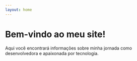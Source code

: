 ```yaml
---
layout: home
---
```


# Bem-vindo ao meu site!

Aqui você encontrará informações sobre minha jornada como desenvolvedora e apaixonada por tecnologia.
